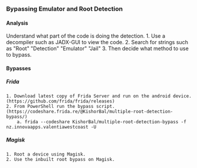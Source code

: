 ### Bypassing Emulator and Root Detection
#### Analysis
Understand what part of the code is doing the detection. 
		1. Use a decompiler such as JADX-GUI to view the code.
		2. Search for strings such as "Root" "Detection" "Emulator" "Jail"
		3. Then decide what method to use to bypass.

#### Bypasses
##### Frida
```
1. Download latest copy of Frida Server and run on the android device. (https://github.com/frida/frida/releases)
2. From PowerShell run the bypass script. (https://codeshare.frida.re/@KishorBal/multiple-root-detection-bypass/)
	a. frida --codeshare KishorBal/multiple-root-detection-bypass -f nz.innovaapps.valentiawestcoast -U
```
##### Magisk
```
1. Root a device using Magisk.
2. Use the inbuilt root bypass on Magisk.
```

